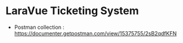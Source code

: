 # LaraVue Ticketing System

- Postman collection : https://documenter.getpostman.com/view/15375755/2sB2qdfKFN

